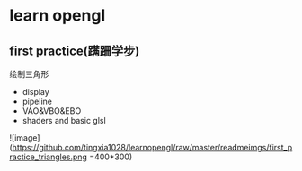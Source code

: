 # learn opengl

## first practice(蹒跚学步)
绘制三角形
- display
- pipeline
- VAO&VBO&EBO
- shaders and basic glsl

![image](https://github.com/tingxia1028/learnopengl/raw/master/readmeimgs/first_practice_triangles.png =400*300)
